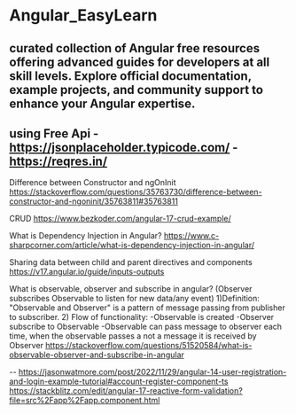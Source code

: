 # Angular_EasyLearn
curated collection of Angular free resources offering advanced guides for developers at all skill levels. Explore official documentation, example projects, and community support to enhance your Angular expertise.
-------------
using Free Api -https://jsonplaceholder.typicode.com/
-https://reqres.in/
--------------
Difference between Constructor and ngOnInit
https://stackoverflow.com/questions/35763730/difference-between-constructor-and-ngoninit/35763811#35763811

CRUD
https://www.bezkoder.com/angular-17-crud-example/

	
What is Dependency Injection in Angular?
https://www.c-sharpcorner.com/article/what-is-dependency-injection-in-angular/

Sharing data between child and parent directives and components
https://v17.angular.io/guide/inputs-outputs


What is observable, observer and subscribe in angular?
(Observer subscribes Observable to listen for new data/any event)
1)Definition: "Observable and Observer" is a pattern of message passing from publisher to subscriber.
2) Flow of functionality:
-Observable is created
-Observer subscribe to Observable
-Observable can pass message to observer
each time, when the observable passes a not a message it is received by Observer
https://stackoverflow.com/questions/51520584/what-is-observable-observer-and-subscribe-in-angular


--
https://jasonwatmore.com/post/2022/11/29/angular-14-user-registration-and-login-example-tutorial#account-register-component-ts
https://stackblitz.com/edit/angular-17-reactive-form-validation?file=src%2Fapp%2Fapp.component.html

